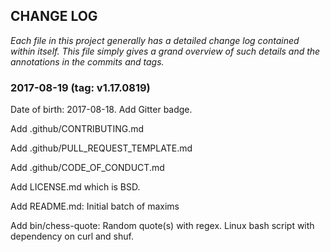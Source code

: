 ## CHANGE LOG 

*Each file in this project generally has a detailed change log contained 
within itself. This file simply gives a grand overview of such details 
and the annotations in the commits and tags.*


### 2017-08-19  (tag: v1.17.0819)

Date of birth: 2017-08-18. Add Gitter badge.

Add .github/CONTRIBUTING.md

Add .github/PULL_REQUEST_TEMPLATE.md

Add .github/CODE_OF_CONDUCT.md

Add LICENSE.md which is BSD.

Add README.md: Initial batch of maxims

Add bin/chess-quote: Random quote(s) with regex.
Linux bash script with dependency on curl and shuf.

